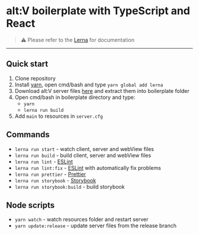 # alt:V boilerplate with TypeScript and React
> ⚠️ Please refer to the [Lerna](https://github.com/lerna/lerna) for documentation

---

## Quick start
1. Clone repository
2. Install [yarn](https://classic.yarnpkg.com/en/docs/install), open cmd/bash and type `yarn global add lerna`
3. Download alt:V server files [here](https://altv.mp/#/downloads) and extract them into boilerplate folder
4. Open cmd/bash in boilerplate directory and type:
    - `yarn`
    - `lerna run build`
5. Add `main` to resources in `server.cfg`

## Commands
- `lerna run start` - watch client, server and webView files
- `lerna run build` - build client, server and webView files
- `lerna run lint` - [ESLint](https://eslint.org/)
- `lerna run lint:fix` - [ESLint](https://eslint.org/) with automatically fix problems
- `lerna run prettier` - [Prettier](https://prettier.io/)
- `lerna run storybook` - [Storybook](https://storybook.js.org/)
- `lerna run storybook:build` - build storybook

## Node scripts
- `yarn watch` - watch resources folder and restart server
- `yarn update:release` - update server files from the release branch
